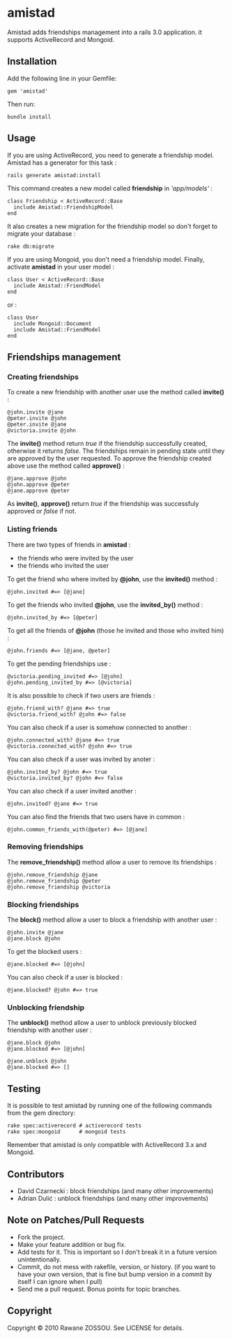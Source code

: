 # amistad #

Amistad adds friendships management into a rails 3.0 application. it supports ActiveRecord and Mongoid.

## Installation ##

Add the following line in your Gemfile:

    gem 'amistad'

Then run:

    bundle install

## Usage ##

If you are using ActiveRecord, you need to generate a friendship model. Amistad has a generator for this task :

    rails generate amistad:install  
    
This command creates a new model called __friendship__ in *'app/models'* :

    class Friendship < ActiveRecord::Base
      include Amistad::FriendshipModel
    end

It also creates a new migration for the friendship model so don't forget to migrate your database :

    rake db:migrate

If you are using Mongoid, you don't need a friendship model. Finally, activate __amistad__ in your user model :

    class User < ActiveRecord::Base  
      include Amistad::FriendModel
    end
    
or :

    class User
      include Mongoid::Document
      include Amistad::FriendModel
    end
    
## Friendships management ##

### Creating friendships ###
To create a new friendship with another user use the method called __invite()__ :

    @john.invite @jane
    @peter.invite @john
    @peter.invite @jane
    @victoria.invite @john
    
The __invite()__ method return *true* if the friendship successfully created, otherwise it returns *false*. The friendships remain in pending state until they are approved by the user requested. To approve the friendship created above use the method called __approve()__ :

    @jane.approve @john
    @john.approve @peter
    @jane.approve @peter
    
As __invite()__, __approve()__ return *true* if the friendship was successfuly approved or *false* if not.

### Listing friends ###

There are two types of friends in __amistad__ :

- the friends who were invited by the user
- the friends who invited the user

To get the friend who where invited by __@john__, use the __invited()__ method :

    @john.invited #=> [@jane]
    
To get the friends who invited __@john__, use the __invited_by()__ method :

    @john.invited_by #=> [@peter]
    
To get all the friends of __@john__ (those he invited and those who invited him) :

    @john.friends #=> [@jane, @peter]
    
To get the pending friendships use :

    @victoria.pending_invited #=> [@john]
    @john.pending_invited_by #=> [@victoria]
    
It is also possible to check if two users are friends :

    @john.friend_with? @jane #=> true
    @victoria.friend_with? @john #=> false

You can also check if a user is somehow connected to another :

    @john.connected_with? @jane #=> true
    @victoria.connected_with? @john #=> true

You can also check if a user was invited by anoter :

    @john.invited_by? @john #=> true
    @victoria.invited_by? @john #=> false

You can also check if a user invited another :

    @john.invited? @jane #=> true

You can also find the friends that two users have in common :

    @john.common_friends_with(@peter) #=> [@jane]
    
### Removing friendships ###

The __remove_friendship()__ method allow a user to remove its friendships :

    @john.remove_friendship @jane
    @john.remove_friendship @peter
    @john.remove_friendship @victoria
    
### Blocking friendships ###

The __block()__ method allow a user to block a friendship with another user :

    @john.invite @jane
    @jane.block @john
    
To get the blocked users :

    @jane.blocked #=> [@john]

You can also check if a user is blocked :

    @jane.blocked? @john #=> true

### Unblocking friendship ###

The __unblock()__ method allow a user to unblock previously blocked friendship with another user :

    @jane.block @john
    @jane.blocked #=> [@john]

    @jane.unblock @john
    @jane.blocked #=> []

## Testing ##

It is possible to test amistad by running one of the following commands from the gem directory:

    rake spec:activerecord # activerecord tests
    rake spec:mongoid      # mongoid tests
    
Remember that amistad is only compatible with ActiveRecord 3.x and Mongoid.

## Contributors ##

* David Czarnecki : block friendships (and many other improvements)
* Adrian Dulić : unblock friendships (and many other improvements)

## Note on Patches/Pull Requests ##
 
* Fork the project.
* Make your feature addition or bug fix.
* Add tests for it. This is important so I don't break it in a future version unintentionally.
* Commit, do not mess with rakefile, version, or history. (if you want to have your own version, that is fine but bump version in a commit by itself I can ignore when I pull)
* Send me a pull request. Bonus points for topic branches.

## Copyright ##

Copyright © 2010 Rawane ZOSSOU. See LICENSE for details.
